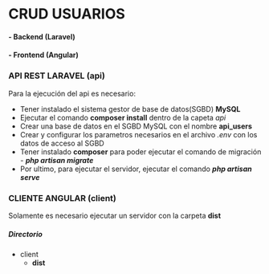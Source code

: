 # CRUD USUARIOS
#### - Backend (Laravel) 
#### - Frontend (Angular)

### API REST LARAVEL (api)

Para la ejecución del api es necesario:
+ Tener instalado el sistema gestor de base de datos(SGBD) **MySQL**
+ Ejecutar el comando **composer install** dentro de la capeta *api*
+ Crear una base de datos en el SGBD MySQL con el nombre **api_users**
+ Crear y configurar los parametros necesarios en el archivo *.env* con los datos de acceso al SGBD
+ Tener instalado **composer** para poder ejecutar el comando de migración - ***php artisan migrate***
+ Por ultimo, para ejecutar el servidor, ejecutar el comando ***php artisan serve***

### CLIENTE ANGULAR (client)

Solamente es necesario ejecutar un servidor con la carpeta **dist**
##### Directorio
* client
  - **dist**
